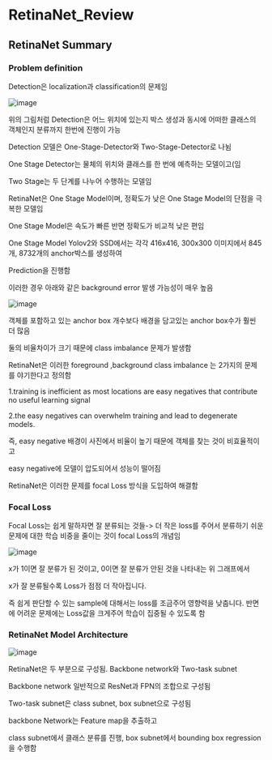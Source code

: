 # RetinaNet_Review

## RetinaNet Summary

### Problem definition

Detection은 localization과 classification의 문제임

![image](https://github.com/eumtaewon/RetinaNet_Review/assets/104436260/ac49227c-cb3a-429f-abe5-e53007ece5d8)

위의 그림처럼 Detection은 어느 위치에 있는지 박스 생성과 동시에 어떠한 클래스의 객체인지 분류까지 한번에 진행이 가능

Detection 모델은 One-Stage-Detector와 Two-Stage-Detector로 나뉨

One Stage Detector는 물체의 위치와 클래스를 한 번에 예측하는 모델이고(임

Two Stage는 두 단계를 나누어 수행하는 모델임

RetinaNet은 One Stage Model이며, 정확도가 낮은 One Stage Model의 단점을 극복한 모델임

One Stage Model은 속도가 빠른 반면 정확도가 비교적 낮은 편임

One Stage Model Yolov2와 SSD에서는 각각 416x416, 300x300 이미지에서 845개, 8732개의 anchor박스를 생성하여

Prediction을 진행함

이러한 경우 아래와 같은 background error 발생 가능성이 매우 높음

![image](https://github.com/eumtaewon/RetinaNet_Review/assets/104436260/66027f3d-df7d-4181-a3db-7fe2d3624587)

객체를 포함하고 있는 anchor box 개수보다 배경을 담고있는 anchor box수가 훨씬 더 많음

둘의 비율차이가 크기 때문에 class imbalance 문제가 발생함

RetinaNet은 이러한 foreground ,background class imbalance 는 2가지의 문제를 야기한다고 정의함
 
1.training is inefficient as most locations are easy negatives that contribute no useful learning signal

2.the easy negatives can overwhelm training and lead to degenerate models.

즉, easy negative 배경이 사진에서 비율이 높기 때문에 객체를 찾는 것이 비효율적이고 

easy negative에 모델이 압도되어서 성능이 떨어짐

RetinaNet은 이러한 문제를 focal Loss 방식을 도입하여 해결함

### Focal Loss

Focal Loss는 쉽게 말하자면 잘 분류되는 것들-> 더 작은 loss를 주어서 분류하기 쉬운 문제에 대한 학습 비중을 줄이는 것이 focal Loss의 개념임

![image](https://github.com/eumtaewon/RetinaNet_Review/assets/104436260/4459ab2a-6e40-4d5d-a7e6-4a5afd244f7a)

x가 1이면 잘 분류가 된 것이고, 0이면 잘 분류가 안된 것을 나타내는 위 그래프에서

x가 잘 분류될수록 Loss가 점점 더 작아집니다.

즉 쉽게 판단할 수 있는 sample에 대해서는 loss를 조금주어 영향력을 낮춥니다. 반면에 어려운 문제에는 Loss값을 크게주어 학습이 집중될 수 있도록 함

### RetinaNet Model Architecture

![image](https://github.com/eumtaewon/RetinaNet_Review/assets/104436260/9d4cdbd5-b1ac-4402-8dfd-ac73f57a22fe)

RetinaNet은 두 부분으로 구성됨. Backbone network와 Two-task subnet

Backbone network 일반적으로 ResNet과 FPN의 조합으로 구성됨

Two-task subnet은 class subnet, box subnet으로 구성됨

backbone Network는 Feature map을 추출하고

class subnet에서 클래스 분류를 진행, box subnet에서 bounding box regression을 수행함
